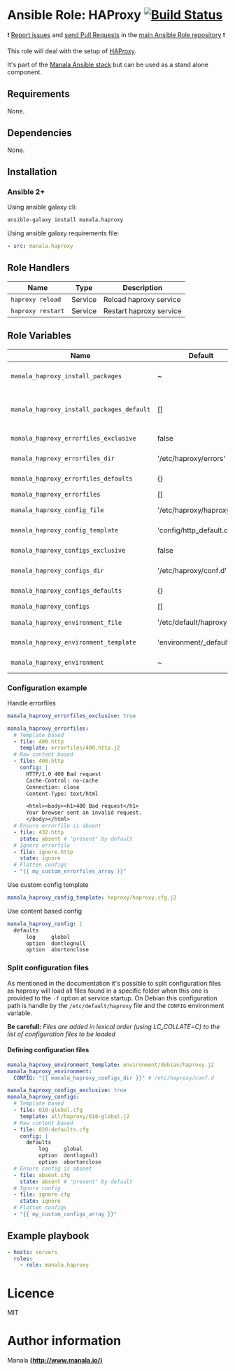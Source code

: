 # Ansible Role: HAProxy [![Build Status](https://travis-ci.org/manala/ansible-role-haproxy.svg?branch=master)](https://travis-ci.org/manala/ansible-role-haproxy)

:exclamation: [Report issues](https://github.com/manala/ansible-roles/issues) and [send Pull Requests](https://github.com/manala/ansible-roles/pulls) in the [main Ansible Role repository](https://github.com/manala/ansible-roles) :exclamation:

This role will deal with the setup of [HAProxy](http://www.haproxy.org/).

It's part of the [Manala Ansible stack](http://www.manala.io) but can be used as a stand alone component.

## Requirements

None.

## Dependencies

None.

## Installation

### Ansible 2+

Using ansible galaxy cli:

```bash
ansible-galaxy install manala.haproxy
```

Using ansible galaxy requirements file:

```yaml
- src: manala.haproxy
```

## Role Handlers
| Name              | Type    | Description             |
| ----------------- | ------- | ----------------------- |
| `haproxy reload`  | Service | Reload haproxy service  |
| `haproxy restart` | Service | Restart haproxy service |

## Role Variables

| Name                                      | Default                      | Type         | Description                            |
| ----------------------------------------- | ---------------------------- | ------------ | -------------------------------------- |
| `manala_haproxy_install_packages`         | ~                            | Array        | Dependency packages to install         |
| `manala_haproxy_install_packages_default` | []                           | Array        | Default dependency packages to install |
| `manala_haproxy_errorfiles_exclusive`     | false                        | Boolean      | Errorfiles exclusivity                 |
| `manala_haproxy_errorfiles_dir`           | '/etc/haproxy/errors'        | String       | Errorfiles directory path              |
| `manala_haproxy_errorfiles_defaults`      | {}                           | Array        | Errorfiles defaults                    |
| `manala_haproxy_errorfiles`               | []                           | Array        | Errorfiles                             |
| `manala_haproxy_config_file`              | '/etc/haproxy/haproxy.cfg'   | String       | Configuration file path                |
| `manala_haproxy_config_template`          | 'config/http_default.cfg.j2' | String       | Configuration template                 |
| `manala_haproxy_configs_exclusive`        | false                        | Boolean      | Configurations exclusivity             |
| `manala_haproxy_configs_dir`              | '/etc/haproxy/conf.d'        | String       | Configurations dir path                |
| `manala_haproxy_configs_defaults`         | {}                           | Array        | Configuration defaults                 |
| `manala_haproxy_configs`                  | []                           | Array        | Configurations                         |
| `manala_haproxy_environment_file`         | '/etc/default/haproxy'       | String       | Environment file path                  |
| `manala_haproxy_environment_template`     | 'environment/_default.j2'    | String       | Environment base template              |
| `manala_haproxy_environment`              | ~                            | Array/String | Environment directives                 |

### Configuration example

Handle errorfiles

```yaml
manala_haproxy_errorfiles_exclusive: true

manala_haproxy_errorfiles:
  # Template based
  - file: 400.http
    template: errorfiles/400.http.j2
  # Raw content based
  - file: 400.http
    config: |
      HTTP/1.0 400 Bad request
      Cache-Control: no-cache
      Connection: close
      Content-Type: text/html

      <html><body><h1>400 Bad request</h1>
      Your browser sent an invalid request.
      </body></html>
  # Ensure errorfile is absent
  - file: 432.http
    state: absent # "present" by default
  # Ignore errorfile
  - file: ignore.http
    state: ignore
  # Flatten configs
  - "{{ my_custom_errorfiles_array }}"
```

Use custom config template

```yaml
manala_haproxy_config_template: haproxy/haproxy.cfg.j2
```

Use content based config

```yaml
manala_haproxy_config: |
  defaults
      log     global
      option  dontlognull
      option  abortonclose
```

### Split configuration files

As mentioned in the documentation it's possible to split configuration files as haproxy will load all files found in a specific folder when this one is provided to the `-f` option at service startup.
On Debian this configuration path is handle by the `/etc/default/haproxy` file and the `CONFIG` environment variable.

**Be carefull:** *Files are added in lexical order (using LC_COLLATE=C) to the list of configuration files to be loaded*

#### Defining configuration files

```yaml
manala_haproxy_environment_template: environment/debian/haproxy.j2
manala_haproxy_environment:
  CONFIG: "{{ manala_haproxy_configs_dir }}" # /etc/haproxy/conf.d

manala_haproxy_configs_exclusive: true
manala_haproxy_configs:
  # Template based
  - file: 010-global.cfg
    template: all/haproxy/010-global.j2
  # Raw content based
  - file: 020-defaults.cfg
    config: |
      defaults
          log     global
          option  dontlognull
          option  abortonclose
  # Ensure config is absent
  - file: absent.cfg
    state: absent # "present" by default
  # Ignore config
  - file: ignore.cfg
    state: ignore
  # Flatten configs
  - "{{ my_custom_configs_array }}"
```

## Example playbook

```yaml
- hosts: servers
  roles:
    - role: manala.haproxy
```

# Licence

MIT

# Author information

Manala [**(http://www.manala.io/)**](http://www.manala.io)
